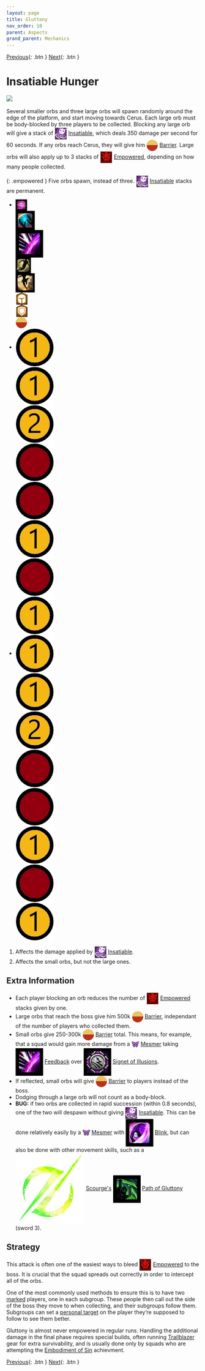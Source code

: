 ```yaml
---
layout: page
title: Gluttony
nav_order: 10
parent: Aspects
grand_parent: Mechanics
---
```


[Previous](malice.html){: .btn } [Next](){: .btn }

# Insatiable Hunger

<img class="attack_gif" src="../../images/mechanics/gluttony.gif">

Several smaller orbs and three large orbs will spawn randomly around the edge of the platform, and start moving towards Cerus. Each large orb must be body-blocked by three players to be collected. Blocking any large orb will give a stack of <img class="inline" src="../../images/icons/insatiable.png" valign="middle"> [Insatiable](https://wiki.guildwars2.com/wiki/Insatiable), which deals 350 damage per second for 60 seconds. If any orbs reach Cerus, they will give him <img class="inline" src="../../images/icons/barrier.webp" valign="middle"> [Barrier](https://wiki.guildwars2.com/wiki/Barrier). Large orbs will also apply up to 3 stacks of <img class="inline" src="../../images/icons/empowered.webp" valign="middle"> [Empowered], depending on how many people collected.

{: .empowered }
Five orbs spawn, instead of three. <img class="inline" src="../../images/icons/insatiable.png" valign="middle"> [Insatiable](https://wiki.guildwars2.com/wiki/Insatiable) stacks are permanent.

<div>
  <ul class="mechtable">
    <li class="table-header">
      <div class="col">
        <img class="table-img" src="../../images/icons/distort.png" valign="middle">
      </div>
      <div class="col">
        <img class="table-img"  src="../../images/icons/nodmg.png" valign="middle">
      </div>
      <div class="col">
        <img class="table-img"  src="../../images/icons/reflect.png" valign="middle">
      </div>
      <div class="col">
        <img class="table-img"  src="../../images/icons/dodge.png" valign="middle">
      </div>
      <div class="col">
        <img class="table-img"  src="../../images/icons/jump.webp" valign="middle">
      </div>
      <div class="col">
        <img class="table-img"  src="../../images/icons/prot.png" valign="middle">
      </div>
      <div class="col">
        <img class="table-img"  src="../../images/icons/block.png" valign="middle">
      </div>
      <div class="col">
        <img class="table-img"  src="../../images/icons/barrier.webp" valign="middle">
      </div>
    </li>
    <li class="table-row">
      <div class="col">
        <img class="table-img"  src="../../images/icons/kinda1.webp" valign="middle">
      </div>
      <div class="col">
        <img class="table-img"  src="../../images/icons/kinda1.webp" valign="middle">
      </div>
      <div class="col">
        <img class="table-img"  src="../../images/icons/kinda2.webp" valign="middle">
      </div>
      <div class="col">
        <img class="table-img"  src="../../images/icons/notok.webp" valign="middle">
      </div>
      <div class="col">
        <img class="table-img"  src="../../images/icons/notok.webp" valign="middle">
      </div>
      <div class="col">
        <img class="table-img"  src="../../images/icons/kinda1.webp" valign="middle">
      </div>
      <div class="col">
        <img class="table-img"  src="../../images/icons/notok.webp" valign="middle">
      </div>
      <div class="col">
        <img class="table-img"  src="../../images/icons/kinda1.webp" valign="middle">
      </div>
    </li>
    <li class="table-row">
      <div class="col">
        <img class="table-img"  src="../../images/icons/kinda1.webp" valign="middle">
      </div>
      <div class="col">
        <img class="table-img"  src="../../images/icons/kinda1.webp" valign="middle">
      </div>
      <div class="col">
        <img class="table-img"  src="../../images/icons/kinda2.webp" valign="middle">
      </div>
      <div class="col">
        <img class="table-img"  src="../../images/icons/notok.webp" valign="middle">
      </div>
      <div class="col">
        <img class="table-img"  src="../../images/icons/notok.webp" valign="middle">
      </div>
      <div class="col">
        <img class="table-img"  src="../../images/icons/kinda1.webp" valign="middle">
      </div>
      <div class="col">
        <img class="table-img"  src="../../images/icons/notok.webp" valign="middle">
      </div>
      <div class="col">
        <img class="table-img"  src="../../images/icons/kinda1.webp" valign="middle">
      </div>
    </li>
  </ul>
</div>

1. Affects the damage applied by <img class="inline" src="../../images/icons/insatiable.png" valign="middle"> [Insatiable](https://wiki.guildwars2.com/wiki/Insatiable).
2. Affects the small orbs, but not the large ones.

## Extra Information

- Each player blocking an orb reduces the number of <img class="inline" src="../../images/icons/empowered.webp" valign="middle"> [Empowered] stacks given by one.
- Large orbs that reach the boss give him 500k <img class="inline" src="../../images/icons/barrier.webp" valign="middle"> [Barrier](https://wiki.guildwars2.com/wiki/Barrier), independant of the number of players who collected them.
- Small orbs give 250-300k <img class="inline" src="../../images/icons/barrier.webp" valign="middle"> [Barrier](https://wiki.guildwars2.com/wiki/Barrier) total. This means, for example, that a squad would gain more damage from a <img class="inline" src="../../images/icons/mesmer.png" valign="middle"> [Mesmer](https://wiki.guildwars2.com/wiki/Mesmer) taking <img class="inline" src="../../images/icons/reflect.png" valign="middle"> [Feedback](https://wiki.guildwars2.com/wiki/Feedback) over <img class="inline" src="../../images/icons/illusions.png" valign="middle"> [Signet of Illusions](https://wiki.guildwars2.com/wiki/Signet_of_Illusions).
- If reflected, small orbs will give <img class="inline" src="../../images/icons/barrier.webp" valign="middle"> [Barrier](https://wiki.guildwars2.com/wiki/Barrier) to players instead of the boss.
- Dodging through a large orb will not count as a body-block.
- **BUG:** if two orbs are collected in rapid succession (within 0.8 seconds), one of the two will despawn without giving <img class="inline" src="../../images/icons/insatiable.png" valign="middle"> [Insatiable](https://wiki.guildwars2.com/wiki/Insatiable). This can be done relatively easily by a <img class="inline" src="../../images/icons/mesmer.png" valign="middle"> [Mesmer](https://wiki.guildwars2.com/wiki/Mesmer) with <img class="inline" src="../../images/icons/blink.png" valign="middle"> [Blink](https://wiki.guildwars2.com/wiki/Blink), but can also be done with other movement skills, such as a <img class="inline" src="../../images/icons/scourge.png" valign="middle"> [Scourge's](https://wiki.guildwars2.com/wiki/Scourge) <img class="inline" src="../../images/icons/sword3.png" valign="middle"> [Path of Gluttony](https://wiki.guildwars2.com/wiki/Path_of_Gluttony) (sword 3).

## Strategy

This attack is often one of the easiest ways to bleed <img class="inline" src="../../images/icons/empowered.webp" valign="middle"> [Empowered] to the boss. It is crucial that the squad spreads out correctly in order to intercept all of the orbs.

One of the most commonly used methods to ensure this is to have two [marked](https://wiki.guildwars2.com/wiki/Commander#Markers) players, one in each subgroup. These people then call out the side of the boss they move to when collecting, and their subgroups follow them. Subgroups can set a [personal target](https://wiki.guildwars2.com/wiki/Call_Target#Set_Personal_Target) on the player they’re supposed to follow to see them better.

Gluttony is almost never empowered in regular runs. Handling the additional damage in the final phase requires special builds, often running [Trailblazer](https://wiki.guildwars2.com/wiki/Trailblazer%27s) gear for extra survivability, and is usually done only by squads who are attempting the [Embodiment of Sin](../../introduction/lcm.html#embodiment-of-sin) achievment.


[Previous](malice.html){: .btn } [Next](){: .btn }

[Empowered]: https://wiki.guildwars2.com/wiki/Empowered_(Cerus)
